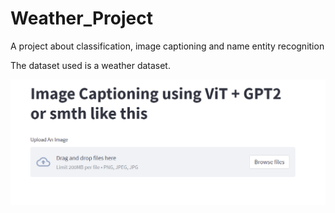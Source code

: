 # Weather_Project
A project about classification, image captioning and name entity recognition

The dataset used is a weather dataset.

![This is how your input should look like](https://github.com/cristimacavei/Weather_Project/blob/First_Try/The_Input.png?raw=true)
